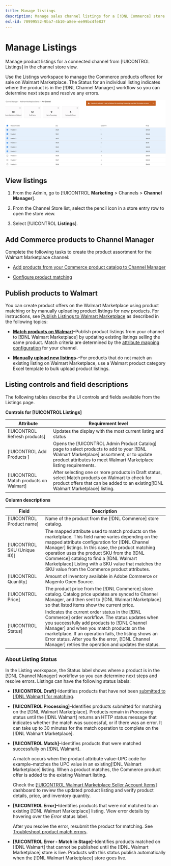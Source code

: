 ```yaml
---
title: Manage listings
description: Manage sales channel listings for a [!DNL Commerce] store with Channel Manager for Adobe Commerce and Magento Open Source.
exl-id: 70999552-9ba7-4b10-a8ee-ee99bc4fe837
---
```

# Manage Listings

Manage product listings for a connected channel from [!UICONTROL Listings] in the channel store view.

Use the Listings workspace to manage the Commerce products offered for sale on Walmart Marketplace. The Status for an individual listing indicates where the product is in the [!DNL Channel Manager] workflow so you can determine next steps and resolve any errors.

![Listings page for a connected sales channel](assets/products-submit-for-matching.png)

## View listings

1. From the Admin, go to [!UICONTROL **Marketing** > Channels > **Channel Manager**].

1. From the Channel Store list, select the pencil icon in a store entry row to open the store view.

1. Select [!UICONTROL **Listings**].

## Add Commerce products to Channel Manager

Complete the following tasks to create the product assortment for the Walmart Marketplace channel:

* [Add products from your Commerce product catalog to Channel Manager](add-products-to-connected-channel.md)

* [Configure product matching](map-product-attributes-for-matching.mdn#configure-product-attribute-settings)

## Publish products to Walmart

You can create product offers on the Walmart Marketplace using product matching or by manually uploading product listings for new products. For instructions, see [Publish Listings to Walmart Marketplace](publish-listings-to-marketplace.md) as described in the following topics:

* **[Match products on Walmart](publish-listings-to-marketplace.md)**–Publish product listings from your channel to [!DNL Walmart Marketplace] by updating existing listings selling the same product. Match criteria are determined by the [attribute mapping configuration](map-product-attributes-for-matching.md) for your channel.

* **[Manually upload new listings](publish-listings-to-marketplace.md#upload-new-product-listings)-**–For products that do not match an existing listing on Walmart Marketplace, use a Walmart product category Excel template to bulk upload product listings.

## Listing controls and field descriptions

The following tables describe the UI controls and fields available from the Listings page.

**Controls for [!UICONTROL Listings]**

| **Attribute**                          | **Requirement level**                                                                                                                                                                                         |
|----------------------------------------|---------------------------------------------------------------------------------------------------------------------------------------------------------------------------------------------------------------|
| [!UICONTROL Refresh products]          | Updates the display with the most current listing and status                                                                                                                                                  |
| [!UICONTROL Add Products ]             | Opens the [!UICONTROL  Admin Product Catalog] page to select products to add to your [!DNL Walmart Marketplace] assortment, or to update product attributes to meet Walmart Marketplace listing requirements. |
| [!UICONTROL Match products on Walmart] | After selecting one or more products in Draft status, select Match products on Walmart to check for product offers that can be added to an existing[!DNL Walmart Marketplace] listing.                        |


**Column descriptions**

| **Field**                    | **Description**                                                                                                                                                                                                                                                                                                                                                                                                |
|------------------------------|----------------------------------------------------------------------------------------------------------------------------------------------------------------------------------------------------------------------------------------------------------------------------------------------------------------------------------------------------------------------------------------------------------------|
| [!UICONTROL Product name]    | Name of the product from the [!DNL Commerce] store catalog.                                                                                                                                                                                                                                                                                                                                                    |
| [!UICONTROL SKU (Unique ID)] | The mapped attribute used to match products on the marketplace. This field name varies depending on the mapped attribute configuration for [!DNL Channel Manager] listings. In this case, the product matching operation uses the product SKU from the [!DNL Commerce] catalog to find a [!DNL Walmart Marketplace]  Listing with a SKU value that matches the SKU value from the Commerce product attributes. |
| [!UICONTROL  Quantity]       | Amount of inventory available in Adobe Commerce or Magento Open Source.                                                                                                                                                                                                                                                                                                                                        |
| [!UICONTROL Price]           | The product price from the [!DNL Commerce] store catalog. Catalog price updates are synced to Channel Manager, and then sent to [!DNL Walmart Marketplace]  so that listed items show the current price.                                                                                                                                                                                                       |
| [!UICONTROL Status]          | Indicates the current order status in the [!DNL Commerce] order workflow. The status updates when you successfully add products to [!DNL Channel Manager] and when you match products on the marketplace. If an operation fails, the listing shows an Error status. After you fix the error, [!DNL Channel Manager] retries the operation and updates the status.                                              |


### About Listing Status              

In the Listing workspace, the Status label shows where a product is in the [!DNL Channel Manager] workflow so you can determine next steps and resolve errors. Listings can have the following status labels:

*  **[!UICONTROL Draft]**–Identifies products that have not been [submitted to [!DNL Walmart] for matching](publish-listings-to-marketplace.md#match-products).

*  **[!UICONTROL Processing]**–Identifies products submitted for matching on the [!DNL Walmart Marketplace]. Products remain in *Processing* status until the [!DNL Walmart] returns an HTTP status message that indicates whether the match was successful, or if there was an error. It can take up to 30 minutes for the match operation to complete on the [!DNL Walmart Marketplace].

* **[!UICONTROL Match]**–Identifies products that were matched successfully on [!DNL Walmart].
    
    A match occurs when the product attribute value–UPC code for example–matches the UPC value in an existing[!DNL Walmart Marketplace] listing. When a product matches, the Commerce product offer is added to the existing Walmart listing.

    Check the [[!UICONTROL Walmart Marketplace Seller Account Items]](https://seller.walmart.com/items-and-inventory/manage-items) dashboard to review the updated product listing and verify product details, price, and inventory quantity.  


* **[!UICONTROL Error]**–Identifies products that were not matched to an existing [!DNL Walmart Marketplace] listing. View error details by hovering over the *Error* status label.

  After you resolve the error, resubmit the product for matching. See [Troubleshoot product match errors](https://docs.google.com/document/d/1bEbCyVLXJQQsbZvEwetJvZKWQJOKoiw5Ia1uB4Bs4uo/edit#heading=h.sz6eji8z9vzy).

* **[!UICONTROL Error - Match in Stage]**–Identifies products matched on [!DNL Walmart] that cannot be published until the [!DNL Walmart Marketplace] store is live. Products with this status publish automatically when the [!DNL Walmart Marketplace] store goes live.

